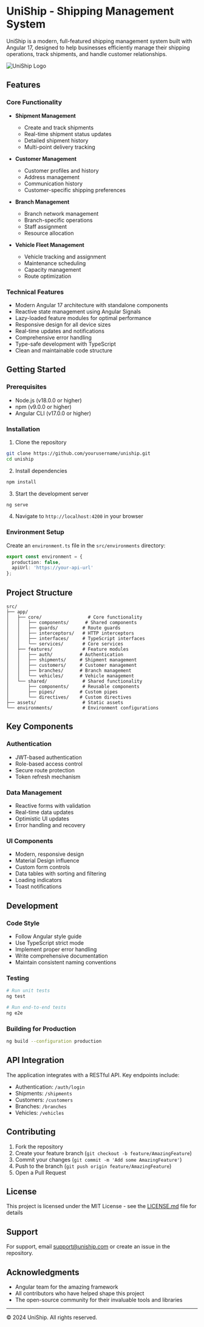 # UniShip - Shipping Management System

UniShip is a modern, full-featured shipping management system built with Angular 17, designed to help businesses efficiently manage their shipping operations, track shipments, and handle customer relationships.

![UniShip Logo](src/assets/logo.png)

## Features

### Core Functionality
- **Shipment Management**
  - Create and track shipments
  - Real-time shipment status updates
  - Detailed shipment history
  - Multi-point delivery tracking

- **Customer Management**
  - Customer profiles and history
  - Address management
  - Communication history
  - Customer-specific shipping preferences

- **Branch Management**
  - Branch network management
  - Branch-specific operations
  - Staff assignment
  - Resource allocation

- **Vehicle Fleet Management**
  - Vehicle tracking and assignment
  - Maintenance scheduling
  - Capacity management
  - Route optimization

### Technical Features
- Modern Angular 17 architecture with standalone components
- Reactive state management using Angular Signals
- Lazy-loaded feature modules for optimal performance
- Responsive design for all device sizes
- Real-time updates and notifications
- Comprehensive error handling
- Type-safe development with TypeScript
- Clean and maintainable code structure

## Getting Started

### Prerequisites
- Node.js (v18.0.0 or higher)
- npm (v9.0.0 or higher)
- Angular CLI (v17.0.0 or higher)

### Installation

1. Clone the repository
```bash
git clone https://github.com/yourusername/uniship.git
cd uniship
```

2. Install dependencies
```bash
npm install
```

3. Start the development server
```bash
ng serve
```

4. Navigate to `http://localhost:4200` in your browser

### Environment Setup

Create an `environment.ts` file in the `src/environments` directory:

```typescript
export const environment = {
  production: false,
  apiUrl: 'https://your-api-url'
};
```

## Project Structure

```
src/
├── app/
│   ├── core/                 # Core functionality
│   │   ├── components/      # Shared components
│   │   ├── guards/         # Route guards
│   │   ├── interceptors/   # HTTP interceptors
│   │   ├── interfaces/     # TypeScript interfaces
│   │   └── services/       # Core services
│   ├── features/           # Feature modules
│   │   ├── auth/          # Authentication
│   │   ├── shipments/     # Shipment management
│   │   ├── customers/     # Customer management
│   │   ├── branches/      # Branch management
│   │   └── vehicles/      # Vehicle management
│   └── shared/             # Shared functionality
│       ├── components/     # Reusable components
│       ├── pipes/         # Custom pipes
│       └── directives/    # Custom directives
├── assets/                 # Static assets
└── environments/           # Environment configurations
```

## Key Components

### Authentication
- JWT-based authentication
- Role-based access control
- Secure route protection
- Token refresh mechanism

### Data Management
- Reactive forms with validation
- Real-time data updates
- Optimistic UI updates
- Error handling and recovery

### UI Components
- Modern, responsive design
- Material Design influence
- Custom form controls
- Data tables with sorting and filtering
- Loading indicators
- Toast notifications

## Development

### Code Style
- Follow Angular style guide
- Use TypeScript strict mode
- Implement proper error handling
- Write comprehensive documentation
- Maintain consistent naming conventions

### Testing
```bash
# Run unit tests
ng test

# Run end-to-end tests
ng e2e
```

### Building for Production
```bash
ng build --configuration production
```

## API Integration

The application integrates with a RESTful API. Key endpoints include:

- Authentication: `/auth/login`
- Shipments: `/shipments`
- Customers: `/customers`
- Branches: `/branches`
- Vehicles: `/vehicles`

## Contributing

1. Fork the repository
2. Create your feature branch (`git checkout -b feature/AmazingFeature`)
3. Commit your changes (`git commit -m 'Add some AmazingFeature'`)
4. Push to the branch (`git push origin feature/AmazingFeature`)
5. Open a Pull Request

## License

This project is licensed under the MIT License - see the [LICENSE.md](LICENSE.md) file for details

## Support

For support, email support@uniship.com or create an issue in the repository.

## Acknowledgments

- Angular team for the amazing framework
- All contributors who have helped shape this project
- The open-source community for their invaluable tools and libraries

---

© 2024 UniShip. All rights reserved.
